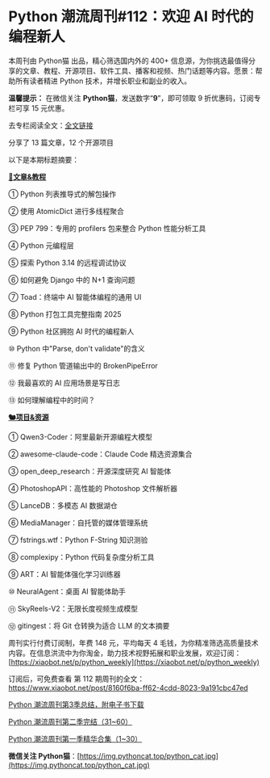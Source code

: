 # Python 潮流周刊#112：欢迎 AI 时代的编程新人

本周刊由 Python猫 出品，精心筛选国内外的 400+ 信息源，为你挑选最值得分享的文章、教程、开源项目、软件工具、播客和视频、热门话题等内容。愿景：帮助所有读者精进 Python 技术，并增长职业和副业的收入。

**温馨提示：** 在微信关注 **Python猫**，发送数字“**9**”，即可领取 9 折优惠码，订阅专栏可享 15 元优惠。

去专栏阅读全文：[全文链接](https://www.xiaobot.net/post/8160f6ba-ff62-4cdd-8023-9a191cbc47ed)

分享了 13 篇文章，12 个开源项目

以下是本期标题摘要： 

**[🦄文章&教程](https://weekly.pythoncat.top)**


① Python 列表推导式的解包操作

② 使用 AtomicDict 进行多线程聚合

③ PEP 799：专用的 profilers 包来整合 Python 性能分析工具

④ Python 元编程层

⑤ 探索 Python 3.14 的远程调试协议

⑥ 如何避免 Django 中的 N+1 查询问题

⑦ Toad：终端中 AI 智能体编程的通用 UI

⑧ Python 打包工具完整指南 2025

⑨ Python 社区拥抱 AI 时代的编程新人

⑩ Python 中"Parse, don't validate"的含义

⑪ 修复 Python 管道输出中的 BrokenPipeError

⑫ 我最喜欢的 AI 应用场景是写日志

⑬ 如何理解编程中的时间？

**[🐿️项目&资源](https://weekly.pythoncat.top)**


① Qwen3-Coder：阿里最新开源编程大模型

② awesome-claude-code：Claude Code 精选资源集合

③ open\_deep\_research：开源深度研究 AI 智能体

④ PhotoshopAPI：高性能的 Photoshop 文件解析器

⑤ LanceDB：多模态 AI 数据湖仓

⑥ MediaManager：自托管的媒体管理系统

⑦ fstrings\.wtf：Python F-String 知识测验

⑧ complexipy：Python 代码复杂度分析工具

⑨ ART：AI 智能体强化学习训练器

⑩ NeuralAgent：桌面 AI 智能体助手

⑪ SkyReels-V2：无限长度视频生成模型

⑫ gitingest：将 Git 仓转换为适合 LLM 的文本摘要



周刊实行付费订阅制，年费 148 元，平均每天 4 毛钱，为你精准筛选高质量技术内容。在信息洪流中为你淘金，助力技术视野拓展和职业发展，欢迎订阅：[https://xiaobot.net/p/python_weekly](https://xiaobot.net/p/python_weekly)

订阅后，可免费查看 第 112 期周刊的全文：https://www.xiaobot.net/post/8160f6ba-ff62-4cdd-8023-9a191cbc47ed

[Python 潮流周刊第3季总结，附电子书下载](https://pythoncat.top/posts/2025-04-20-sweekly)

[Python 潮流周刊第二季完结（31~60）](https://pythoncat.top/posts/2025-04-20-iweekly)

[Python 潮流周刊第一季精华合集（1~30）](https://pythoncat.top/posts/2023-12-11-weekly)

**微信关注 Python猫**：[https://img.pythoncat.top/python_cat.jpg](https://img.pythoncat.top/python_cat.jpg)

